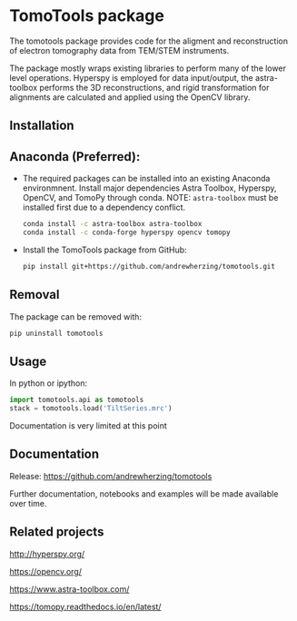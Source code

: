 TomoTools package
===========

The tomotools package provides code for the aligment and reconstruction
of electron tomography data from TEM/STEM instruments. 

The package mostly wraps existing libraries to perform many of the lower level
operations.  Hyperspy is employed for data input/output, the astra-toolbox performs
the 3D reconstructions, and rigid transformation for alignments are calculated
and applied using the OpenCV library.


Installation
------------

  Anaconda (Preferred):
  ---------------------
  * The required packages can be installed into an existing Anaconda environmnent.
    Install major dependencies Astra Toolbox, Hyperspy, OpenCV, and TomoPy 
    through conda. NOTE: `astra-toolbox` must be installed first due to a
    dependency conflict.
    ```bash
    conda install -c astra-toolbox astra-toolbox
    conda install -c conda-forge hyperspy opencv tomopy

    ```

  * Install the TomoTools package from GitHub:
    ```bash
    pip install git+https://github.com/andrewherzing/tomotools.git
    ```

Removal
-------
The package can be removed with:

```bash
pip uninstall tomotools
```


Usage
-----
In python or ipython:

```python
import tomotools.api as tomotools
stack = tomotools.load('TiltSeries.mrc')
```

Documentation is very limited at this point


Documentation
-------------
Release: https://github.com/andrewherzing/tomotools

Further documentation, notebooks and examples will be made available over time.


Related projects
----------------
http://hyperspy.org/

https://opencv.org/

https://www.astra-toolbox.com/

https://tomopy.readthedocs.io/en/latest/